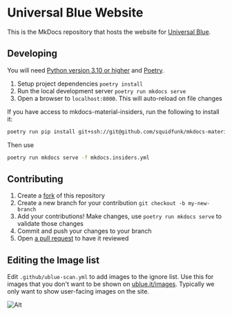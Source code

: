 # Universal Blue Website

This is the MkDocs repository that hosts the website for [Universal Blue](https://universal-blue.org).

## Developing

You will need [Python version 3.10 or higher](https://www.python.org/downloads/) and [Poetry](https://python-poetry.org/docs/).

1. Setup project dependencies `poetry install`
2. Run the local development server `poetry run mkdocs serve`
3. Open a browser to `localhost:8000`. This will auto-reload on file changes

If you have access to mkdocs-material-insiders, run the following to install it:

```sh
poetry run pip install git+ssh://git@github.com/squidfunk/mkdocs-material-insiders.git@29bd630bf94c3a3c0eef8118cf1289c226252636
```

Then use

```sh
poetry run mkdocs serve -f mkdocs.insiders.yml
```

## Contributing

1. Create a [fork](https://docs.github.com/en/get-started/quickstart/fork-a-repo) of this repository
2. Create a new branch for your contribution `git checkout -b my-new-branch`
3. Add your contributions! Make changes, use `poetry run mkdocs serve` to validate those changes
4. Commit and push your changes to your branch
5. Open [a pull request](https://docs.github.com/en/pull-requests/collaborating-with-pull-requests/proposing-changes-to-your-work-with-pull-requests/creating-a-pull-request) to have it reviewed

## Editing the Image list

Edit `.github/ublue-scan.yml` to add images to the ignore list.
Use this for images that you don't want to be shown on [ublue.it/images](https://ublue.it/images/). 
Typically we only want to show user-facing images on the site. 

![Alt](https://repobeats.axiom.co/api/embed/830b31157bb362c644a7b64e4abb19a9dfff8cff.svg "Repobeats analytics image")
